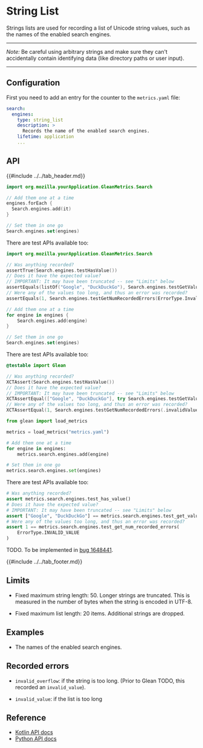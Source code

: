 # String List

Strings lists are used for recording a list of Unicode string values, such as the names of the enabled search engines.

---

_Note:_ Be careful using arbitrary strings and make sure they can't accidentally contain identifying data (like directory paths or user input).

---

## Configuration

First you need to add an entry for the counter to the `metrics.yaml` file:

```YAML
search:
  engines:
    type: string_list
    description: >
      Records the name of the enabled search engines.
    lifetime: application
    ...
```

## API

{{#include ../../tab_header.md}}

<div data-lang="Kotlin" class="tab">

```Kotlin
import org.mozilla.yourApplication.GleanMetrics.Search

// Add them one at a time
engines.forEach {
  Search.engines.add(it)
}

// Set them in one go
Search.engines.set(engines)
```

There are test APIs available too:

```Kotlin
import org.mozilla.yourApplication.GleanMetrics.Search

// Was anything recorded?
assertTrue(Search.engines.testHasValue())
// Does it have the expected value?
// IMPORTANT: It may have been truncated -- see "Limits" below
assertEquals(listOf("Google", "DuckDuckGo"), Search.engines.testGetValue())
// Were any of the values too long, and thus an error was recorded?
assertEquals(1, Search.engines.testGetNumRecordedErrors(ErrorType.InvalidValue))
```

</div>

<div data-lang="Swift" class="tab">

```Swift
// Add them one at a time
for engine in engines {
    Search.engines.add(engine)
}

// Set them in one go
Search.engines.set(engines)
```

There are test APIs available too:

```Swift
@testable import Glean

// Was anything recorded?
XCTAssert(Search.engines.testHasValue())
// Does it have the expected value?
// IMPORTANT: It may have been truncated -- see "Limits" below
XCTAssertEqual(["Google", "DuckDuckGo"], try Search.engines.testGetValue())
// Were any of the values too long, and thus an error was recorded?
XCTAssertEqual(1, Search.engines.testGetNumRecordedErrors(.invalidValue))
```

</div>

<div data-lang="Python" class="tab">

```Python
from glean import load_metrics

metrics = load_metrics("metrics.yaml")

# Add them one at a time
for engine in engines:
    metrics.search.engines.add(engine)

# Set them in one go
metrics.search.engines.set(engines)
```

There are test APIs available too:

```Python
# Was anything recorded?
assert metrics.search.engines.test_has_value()
# Does it have the expected value?
# IMPORTANT: It may have been truncated -- see "Limits" below
assert ["Google", "DuckDuckGo"] == metrics.search.engines.test_get_value()
# Were any of the values too long, and thus an error was recorded?
assert 1 == metrics.search.engines.test_get_num_recorded_errors(
    ErrorType.INVALID_VALUE
)
```

</div>

<div data-lang="C#" class="tab">

TODO. To be implemented in [bug 1648441](https://bugzilla.mozilla.org/show_bug.cgi?id=1648441).

</div>

{{#include ../../tab_footer.md}}

## Limits

* Fixed maximum string length: 50. Longer strings are truncated. This is measured in the number of bytes when the string is encoded in UTF-8.

* Fixed maximum list length: 20 items. Additional strings are dropped.

## Examples

* The names of the enabled search engines.

## Recorded errors

* `invalid_overflow`: if the string is too long. (Prior to Glean TODO, this recorded an `invalid_value`).

* `invalid_value`: if the list is too long

## Reference

* [Kotlin API docs](../../../javadoc/glean/mozilla.telemetry.glean.private/-string-list-metric-type/index.html)
* [Python API docs](../../../python/glean/metrics/string_list.html)
